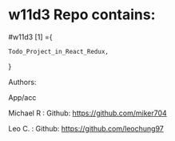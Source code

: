 # w11d3 Repo contains:



#w11d3 [1] ={ 

    Todo_Project_in_React_Redux,
}


Authors:

App/acc

Michael R : Github: https://github.com/miker704

Leo C. : Github: https://github.com/leochung97
